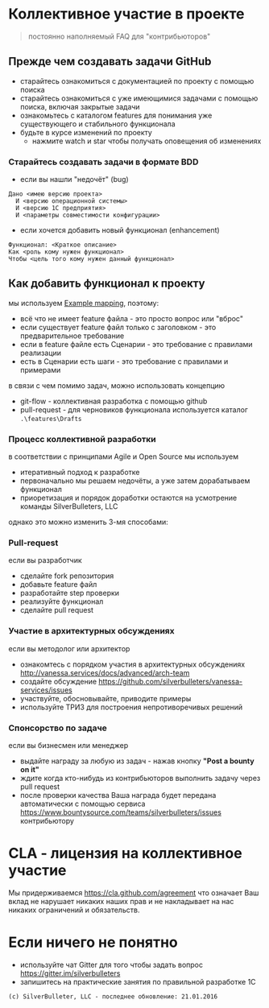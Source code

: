 # Коллективное участие в проекте

> постоянно наполняемый FAQ для "контрибьюторов"

## Прежде чем создавать задачи GitHub

* старайтесь ознакомиться с документацией по проекту с помощью поиска
* старайтесь ознакомиться с уже имеющимися задачами с помощью поиска, включая закрытые задачи
* ознакомьтесь с каталогом features для понимания уже существующего и стабильного функционала
* будьте в курсе изменений по проекту
  * нажмите watch и star чтобы получать оповещения об изменениях

### Старайтесь создавать задачи в формате BDD

* если вы нашли "недочёт" (bug)

```
Дано <имею версию проекта>
  И <версию операционной системы>
  И <версию 1С предприятия>
  И <параметры совместимости конфигурации>
```

* если хочется добавить новый функционал (enhancement)

```
Функционал: <Краткое описание>
Как <роль кому нужен функционал>
Чтобы <цель того кому нужен данный функционал>
```

## Как добавить функционал к проекту

мы используем [Example mapping](https://cucumber.io/blog/2015/12/08/example-mapping-introduction), поэтому:

* всё что не имеет feature файла - это просто вопрос или "вброс"
* если существует feature файл только с заголовком - это предварительное требование
* если в feature файле есть Сценарии - это требование с правилами реализации
* есть в Сценарии есть шаги - это требование с правилами и примерами

в связи с чем помимо задач, можно использовать концепцию

* git-flow - коллективная разработка с помощью github
* pull-request - для черновиков функционала используется каталог ```.\features\Drafts```

### Процесс коллективной разработки

в соответствии с принципами Agile и Open Source мы используем 

* итеративный подход к разработке
* первоначально мы решаем недочёты, а уже затем дорабатываем функционал
* приоретизация и порядок доработки остаются на усмотрение команды SilverBulleters, LLC

однако это можно изменить 3-мя способами:

### Pull-request

если вы разработчик

* сделайте fork репозитория
* добавьте feature файл
* разработайте step проверки
* реализуйте функционал
* сделайте pull request

### Участие в архитектурных обсуждениях

если вы методолог или архитектор

* ознакомтесь с порядком участия в архитектурных обсуждениях http://vanessa.services/docs/advanced/arch-team
* создайте обсуждение https://github.com/silverbulleters/vanessa-services/issues
* участвуйте, обосновывайте, приводите примеры
* используйте ТРИЗ для построения непротиворечивых решений
    
### Спонсорство по задаче

если вы бизнесмен или менеджер

* выдайте награду за любую из задач - нажав кнопку **"Post a bounty on it"**
* ждите когда кто-нибудь из контрибьюторов выполнить задачу через pull request
* после проверки качества Ваша награда будет передана автоматически с помощью сервиса https://www.bountysource.com/teams/silverbulleters/issues контрибьютору

# CLA - лицензия на коллективное участие

Мы придерживаемся https://cla.github.com/agreement
что означает Ваш вклад не нарушает никаких наших прав и не накладывает на нас никаких ограничений и обязательств.

# Если ничего не понятно

* используйте чат Gitter для того чтобы задать вопрос https://gitter.im/silverbulleters 
* запишитесь на практические занятия по правильной разработке 1С

```(c) SilverBulleter, LLC - последнее обновление: 21.01.2016```
